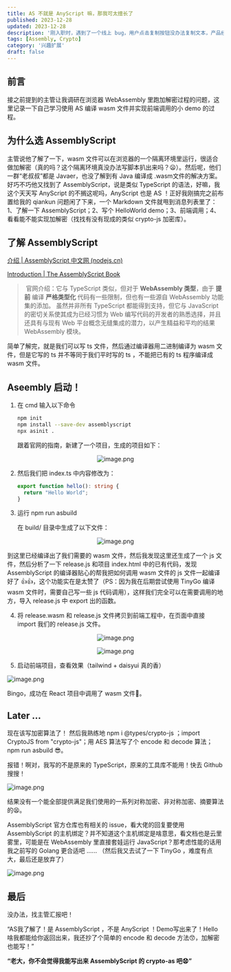 ```yaml
---
title: AS 不就是 AnyScript 嘛，那我可太擅长了
published: 2023-12-28
updated: 2023-12-28
description: '刚入职时，遇到了一个线上 bug，用户点击复制按钮没办法复制文本，产品经理震怒，“这么简单的一个功能也能出问题？当时是谁验收的？”，因为我刚来还闲着，就把我派去解决这个问题。'
tags: [Assembly, Crypto]
category: '兴趣扩展'
draft: false 
---
```


## 前言

接之前提到的主管让我调研在浏览器 WebAssembly 里跑加解密过程的问题，这里记录一下自己学习使用 AS 编译 wasm 文件并实现前端调用的小 demo 的过程。

## 为什么选 AssemblyScript

主管说他了解了一下，wasm 文件可以在浏览器的一个隔离环境里运行，很适合做加解密（真的吗？这个隔离环境真没办法写脚本扒出来吗？😦）。然后呢，他们一群“老叔叔”都是 Javaer，也没了解到有 Java 编译成 .wasm文件的解决方案。好巧不巧他又找到了 AssemblyScript，说是类似 TypeScript 的语法，好嘛，我这个天天写 AnyScript 的不搁这呢吗，AnyScript 也是 AS ！正好我刚搞完之前布置给我的 qiankun 问题闲了下来，一个 Markdown 文件就甩到消息列表里了：1、了解一下 AssemblyScript；2、写个 HelloWorld demo；3、前端调用；4、看看能不能实现加解密（找找有没有现成的类似 crypto-js 加密库）。

## 了解 AssemblyScript

[介绍 | AssemblyScript 中文网 (nodejs.cn)](https://assemblyscript.nodejs.cn/introduction.html#从-webassembly-的角度来看)

[Introduction | The AssemblyScript Book](https://www.assemblyscript.org/introduction.html#from-a-webassembly-perspective)

> ​	官网介绍：它与 TypeScript 类似，但对于 **WebAssembly 类型**，由于 **提前** 编译 **严格类型化** 代码有一些限制，但也有一些源自 WebAssembly 功能集的添加。 虽然并非所有 TypeScript 都能得到支持，但它与 JavaScript 的密切关系使其成为已经习惯为 Web 编写代码的开发者的熟悉选择，并且还具有与现有 Web 平台概念无缝集成的潜力，以产生精益和平均的结果 WebAssembly 模块。

简单了解完，就是我们可以写 ts 文件，然后通过编译器用二进制编译为 wasm 文件，但是它写的 ts 并不等同于我们平时写的 ts ，不能把已有的 ts 程序编译成 wasm 文件。

## Aseembly 启动！

1. 在 cmd 输入以下命令

   ```bash
   npm init
   npm install --save-dev assemblyscript
   npx asinit .
   ```

   跟着官网的指南，新建了一个项目，生成的项目如下：

   
<p align=center><img src="https://p1-juejin.byteimg.com/tos-cn-i-k3u1fbpfcp/493e8744d060452c93dbef056bc128ff~tplv-k3u1fbpfcp-jj-mark:0:0:0:0:q75.image#?w=1919&h=1077&s=197149&e=png&b=262a32" alt="image.png"  /></p>

2. 然后我们把 index.ts 中内容修改为：

   ```ts
   export function hello(): string {
     return "Hello World";
   }
   ```

3. 运行 npm run asbuild

   在 build/ 目录中生成了以下文件：

   
<p align=center><img src="https://p1-juejin.byteimg.com/tos-cn-i-k3u1fbpfcp/8eacbfd59ff24286bf2ea1df57d262bf~tplv-k3u1fbpfcp-jj-mark:0:0:0:0:q75.image#?w=419&h=401&s=25969&e=png&b=22262c" alt="image.png"  /></p>
到这里已经编译出了我们需要的 wasm 文件，然后我发现这里还生成了一个 js 文件，然后分析了一下 release.js 和项目 index.html 中的已有代码，发现 AssemblyScript 的编译器贴心的帮我把如何调用 wasm 文件的 js 文件一起编译好了 👍👍，这个功能实在是太赞了（PS：因为我在后期尝试使用 TinyGo 编译 wasm 文件时，需要自己写一些 js 代码调用），这样我们完全可以在需要调用的地方，导入 release.js 中 export 出的函数。</p>


4. 将 release.wasm 和 release.js 文件拷贝到前端工程中，在页面中直接 import 我们的 release.js 文件。

   
<p align=center><img src="https://p1-juejin.byteimg.com/tos-cn-i-k3u1fbpfcp/5d0ba336e1034e5788bce72d4c317107~tplv-k3u1fbpfcp-jj-mark:0:0:0:0:q75.image#?w=420&h=162&s=10783&e=png&b=24282f" alt="image.png"  /></p>
<p align=center><img src="https://p1-juejin.byteimg.com/tos-cn-i-k3u1fbpfcp/701eaa3a28be4a3c8cbc51a511597388~tplv-k3u1fbpfcp-jj-mark:0:0:0:0:q75.image#?w=812&h=264&s=46302&e=png&b=282c34" alt="image.png"  /></p>

5. 启动前端项目，查看效果（tailwind + daisyui 真的香）

   
![image.png](https://p1-juejin.byteimg.com/tos-cn-i-k3u1fbpfcp/b3f150521f7a47988b419279b5b7e2af~tplv-k3u1fbpfcp-jj-mark:0:0:0:0:q75.image#?w=1134&h=972&s=114916&e=png&b=fefefe)

   Bingo，成功在 React 项目中调用了 wasm 文件👻。

## Later ...

现在该写加密算法了！ 然后我熟练地 npm i @types/crypto-js ；import CryptoJS from "crypto-js"；用 AES 算法写了个 encode 和 decode 算法；npm run asbuild 😎。 

报错！啊对，我写的不是原来的 TypeScript，原来的工具库不能用！快去 Github 搜搜！

![image.png](https://p6-juejin.byteimg.com/tos-cn-i-k3u1fbpfcp/47bfed13d54b4d52bb3a41b9604e9506~tplv-k3u1fbpfcp-jj-mark:0:0:0:0:q75.image#?w=1912&h=967&s=221788&e=png&b=ffffff)

结果没有一个能全部提供满足我们使用的一系列对称加密、非对称加密、摘要算法的😫。

AssemblyScript 官方仓库也有相关的 issue，看大佬的回复要使用 AssemblyScript 的主机绑定？并不知道这个主机绑定是啥意思，看文档也是云里雾里，可能是在 WebAssembly 里直接套娃运行 JavaScript？那考虑性能的话用我之前写的 Golang 更合适吧 ...... （然后我又去试了一下 TinyGo ，难度有点大，最后还是放弃了）

![image.png](https://p6-juejin.byteimg.com/tos-cn-i-k3u1fbpfcp/f6881ef597e94aaeba248165e97e1819~tplv-k3u1fbpfcp-jj-mark:0:0:0:0:q75.image#?w=1357&h=907&s=119746&e=png&b=ffffff)


## 最后

没办法，找主管汇报吧！

“AS我了解了！是 AssemblyScript ，不是 AnyScript ！Demo写出来了！Hello啥我都能给你返回出来，我还抄了个简单的 encode 和 decode 方法😙，加解密也能写！”

**“老大，你不会觉得我能写出来 AssemblyScript 的 crypto-as 吧😧”**


































